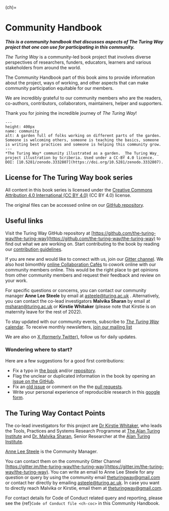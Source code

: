 (ch)=
# Community Handbook

***This is a community handbook that discusses aspects of The Turing Way project that one can use for participating in this community.***

_The Turing Way_ is a community-led book project that involves diverse perspectives of researchers, funders, educators, learners and various stakeholders from around the world.

The Community Handbook part of this book aims to provide information about the project, ways of working, and other aspects that can make community participation equitable for our members.

We are incredibly grateful to our community members who are the readers, co-authors, contributors, collaborators, maintainers, helper and supporters.

Thank you for joining the incredible journey of _The Turing Way_!

```{figure} ../figures/community.*
---
height: 400px
name: community
alt: A garden full of folks working on different parts of the garden. Someone is welcoming others, someone is teaching the basics, someone is writing best practices and someone is helping this community grow.
---
*The Turing Way* community illustrated as a garden. _The Turing Way_ project illustration by Scriberia. Used under a CC-BY 4.0 licence. DOI: [10.5281/zenodo.3332807](https://doi.org/10.5281/zenodo.3332807).
```

## License for The Turing Way book series

All content in this book series is licensed under the [Creative Commons Attribution 4.0 International (CC BY 4.0)](https://creativecommons.org/licenses/by/4.0/deed.ast) (CC BY 4.0) license.

The original files can be accessed online on our [GitHub repository](https://github.com/the-turing-way/the-turing-way/tree/main/book/website).

## Useful links

Visit the Turing Way GitHub repository at [https://github.com/the-turing-way/the-turing-way](https://github.com/the-turing-way/the-turing-way) to find out what we are working on.
Start contributing to the book by reading our [contribution guidelines](https://github.com/the-turing-way/the-turing-way/blob/main/CONTRIBUTING.md).

If you are new and would like to connect with us, join our [Gitter channel](https://gitter.im/the-turing-way/the-turing-way).
We also host bimonthly [online Collaboration Cafés](https://github.com/the-turing-way/the-turing-way/blob/main/project_management/online-collaboration-cafe.md) to cowork online with our community members online.
This would be the right place to get opinions from other community members and request their feedback and review on your work.

For specific questions or concerns, you can contact our community manager **Anne Lee Steele** by email at [asteele@turing.ac.uk](mailto:asteele@turing.ac.uk) .
Alternatively, you can contact the co-lead investigators **Malvika Sharan** by email at [msharan@turing.ac.uk](mailto:msharan@turing.ac.uk) or **Kirstie Whitaker** (please note that Kirstie is on maternity leave for the rest of 2022).

To stay updated with our community events, subscribe to [_The Turing Way_ calendar](https://calendar.google.com/calendar?cid=dGhldHVyaW5nd2F5QGdtYWlsLmNvbQ).
To receive monthly newsletters, [join our mailing list](https://tinyletter.com/TuringWay)

We are also on [X (formerly Twitter)](https://twitter.com/turingway), follow us for daily updates.

### Wondering where to start?

Here are a few suggestions for a good first contributions:

- Fix a typo in [the book](https://the-turing-way.netlify.com) and/or [repository](https://github.com/the-turing-way/the-turing-way).
- Flag the unclear or duplicated information in the book by opening an [issue on the GitHub](https://github.com/the-turing-way/the-turing-way/issues).
- Fix an [old issue](https://github.com/the-turing-way/the-turing-way/issues) or comment on the the [pull requests](https://github.com/the-turing-way/the-turing-way/pulls).
- Write your personal experience of reproducible research in this [google form](https://goo.gl/forms/akFqZEIy2kxAjfZW2).

## The Turing Way Contact Points

The co-lead investigators for this project are [Dr Kirstie Whitaker](https://whitakerlab.github.io/about), who leads the Tools, Practices and Systems Research Programme at [The Alan Turing Institute](http://turing.ac.uk) and [Dr. Malvika Sharan](https://about.me/malvikasharan), Senior Researcher at the [Alan Turing Institute](http://turing.ac.uk).

[Anne Lee Steele](https://www.turing.ac.uk/people/researchers/anne-lee-steele) is the Community Manager.

You can contact them on the community Gitter Channel [https://gitter.im/the-turing-way/the-turing-way](https://gitter.im/the-turing-way/the-turing-way).
You can write an email to Anne Lee Steele for any question or query by using the community email [theturingway@gmail.com](mailto:theturingway@gmail.com) or contact her directly by emailing [asteele@turing.ac.uk](mailto:asteele@turing.ac.uk).
In case you want to directly reach Malvika or Kirstie, email them at [theturingway@gmail.com](mailto:theturingway@gmail.com).

For contact details for Code of Conduct related query and reporting, please see the {ref}`Code of Conduct file <ch-coc>` in this Community Handbook.
